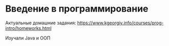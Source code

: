  # Введение в программирование
 
 Актуальные домашние задания: https://www.kgeorgiy.info/courses/prog-intro/homeworks.html
 
 Изучали Java и ООП
